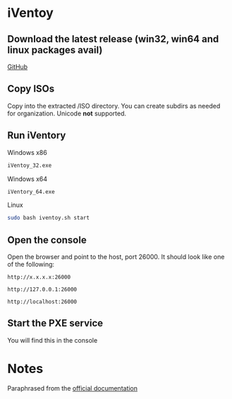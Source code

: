 # iVentoy

## Download the latest release (win32, win64 and linux packages avail)
[GitHub](https://github.com/ventoy/PXE/releases)

## Copy ISOs
Copy into the extracted /ISO directory. You can create subdirs as needed for organization. Unicode **not** supported.

## Run iVentory
Windows x86
```cmd
iVentoy_32.exe
```
Windows x64
```cmd
iVentory_64.exe
```
Linux
```bash
sudo bash iventoy.sh start
```
## Open the console
Open the browser and point to the host, port 26000. It should look like one of the following:

`http://x.x.x.x:26000` 

`http://127.0.0.1:26000`

`http://localhost:26000`
## Start the PXE service
You will find this in the console
# Notes
Paraphrased from the [official documentation](https://www.iventoy.com/en/doc_start.html)
